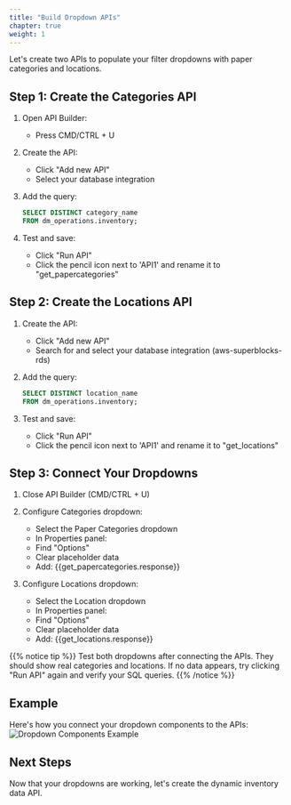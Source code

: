 ```yaml
---
title: "Build Dropdown APIs"
chapter: true
weight: 1
---
```


Let's create two APIs to populate your filter dropdowns with paper categories and locations.

## Step 1: Create the Categories API

1. Open API Builder:

    - Press CMD/CTRL + U

2. Create the API:

    - Click "Add new API"
    - Select your database integration

3. Add the query:

   ```sql
   SELECT DISTINCT category_name
   FROM dm_operations.inventory;
   ```

4. Test and save:

    - Click "Run API"
    - Click the pencil icon next to 'API1' and rename it to "get_papercategories"


## Step 2: Create the Locations API

1. Create the API:

    - Click "Add new API"
    - Search for and select your database integration (aws-superblocks-rds)

2. Add the query:

   ```sql
   SELECT DISTINCT location_name
   FROM dm_operations.inventory;
   ```

3. Test and save:

    - Click "Run API"
    - Click the pencil icon next to 'API1' and rename it to "get_locations"


## Step 3: Connect Your Dropdowns

1. Close API Builder (CMD/CTRL + U)

2. Configure Categories dropdown:

    - Select the Paper Categories dropdown
    - In Properties panel:
     - Find "Options"
     - Clear placeholder data
     - Add: {{get_papercategories.response}}

3. Configure Locations dropdown:

    - Select the Location dropdown
    - In Properties panel:
     - Find "Options"
     - Clear placeholder data
     - Add: {{get_locations.response}}

{{% notice tip %}}
Test both dropdowns after connecting the APIs. They should show real categories and locations. If no data appears, try clicking "Run API" again and verify your SQL queries.
{{% /notice %}}

## Example

Here's how you connect your dropdown components to the APIs:
![Dropdown Components Example](/images/gifs/dropdown-api-example.gif)

## Next Steps

Now that your dropdowns are working, let's create the dynamic inventory data API.

